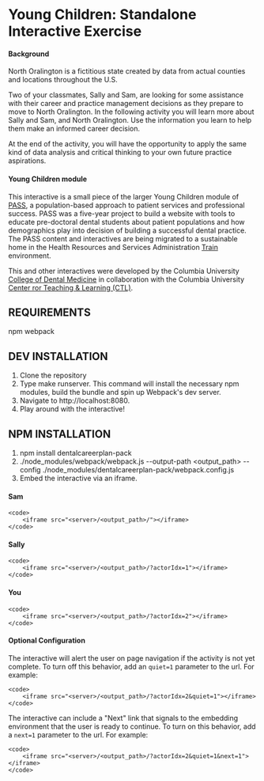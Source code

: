 Young Children: Standalone Interactive Exercise 
==========

#### Background
North Oralington is a fictitious state created by data from actual counties and locations throughout the U.S.

Two of your classmates, Sally and Sam, are looking for some assistance with their career and practice management decisions as they prepare to move to North Oralington. In the following activity you will learn more about Sally and Sam, and North Oralington. Use the information you learn to help them make an informed career decision.

At the end of the activity, you will have the opportunity to apply the same kind of data analysis and critical thinking to your own future practice aspirations.

#### Young Children module
This interactive is a small piece of the larger Young Children module of [PASS](https://pass.ccnmtl.columbia.edu), a population-based approach to patient services and professional success. PASS was a five-year project to build a website with tools to educate pre-doctoral dental students about patient populations and how demographics play into decision of building a successful dental practice. The PASS content and interactives are being migrated to a sustainable home in the Health Resources and Services Administration [Train](https://www.train.org/) environment.

This and other interactives were developed by the Columbia University [College of Dental Medicine](http://dental.columbia.edu/) in collaboration with the Columbia University [Center ror Teaching & Learning (CTL)](http://ctl.columbia.edu).

REQUIREMENTS
------------
npm
webpack

DEV INSTALLATION
------------
1. Clone the repository
2. Type make runserver. This command will install the necessary npm modules, build the bundle and spin up Webpack's dev server.
3. Navigate to http://localhost:8080.
4. Play around with the interactive!

NPM INSTALLATION
------------
1. npm install dentalcareerplan-pack
2. ./node_modules/webpack/webpack.js --output-path <output_path> --config ./node_modules/dentalcareerplan-pack/webpack.config.js
3. Embed the interactive via an iframe.

#### Sam
```
<code>
    <iframe src="<server>/<output_path>/"></iframe>
</code>
```

#### Sally
```
<code>
    <iframe src="<server>/<output_path>/?actorIdx=1"></iframe>
</code>
```

#### You
```
<code>
    <iframe src="<server>/<output_path>/?actorIdx=2"></iframe>
</code>
```

#### Optional Configuration
The interactive will alert the user on page navigation if the activity is not yet complete. To turn off this behavior, add an ```quiet=1``` parameter to the url. For example:

```
<code>
    <iframe src="<server>/<output_path>/?actorIdx=2&quiet=1"></iframe>
</code>
```

The interactive can include a "Next" link that signals to the embedding environment that the user is ready to continue. To turn on this behavior, add a ```next=1``` parameter to the url. For example:

```
<code>
    <iframe src="<server>/<output_path>/?actorIdx=2&quiet=1&next=1"></iframe>
</code>
```